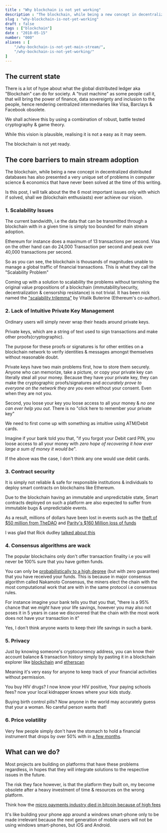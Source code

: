 ```yaml
---
title : "Why blockchain is not yet working"
description : "The blockchain, while being a new concept in decentralized distributed databases has also presented a very unique set of problems in computer science & economics that have never been solved at the time of this writing."
slug : "why-blockchain-is-not-yet-working"
draft : false
tags : ["blockchain"]
date : "2018-05-15"
number: "000"
aliases : [
    "/why-bockchain-is-not-yet-main-stream/",
    "/why-bockchain-is-not-yet-working/"
]
---
```


## The current state

There is a lot of hype about what the global distributed ledger aka "Blockchain" can do for society.
A "trust machine" as some people call it, that will bring the power of finance, data sovereignty and inclusion to the people,
hence rendering  centralized intermediaries like Visa, Barclays & Facebook obsolete. 

We shall achieve this by using  a combination of robust, battle tested cryptography & game theory.

While  this vision is plausible, realising it is not a easy as it may seem.

The blockchain is not yet ready.

## The core barriers to main stream adoption

The blockchain, while being a new concept in decentralized distributed databases has also presented a very unique set of problems in computer science & economics that have never been solved at the time of this writing. 

Is this post, I will talk about the the 6 most important issues only with which if solved, shall we (blockchain enthusiasts) ever achieve our vision.

### 1. Scalability Issues

The current bandwidth, i.e the data that can be transmitted through a blockchain with in a given time is simply too bounded for main stream adoption.

Ethereum for instance does a maximum of 13 transactions per second.  Visa on the other hand can do 24,000 Transaction per second and peak over 40,000 transactions per second.

So as you can see, the blockchain is thousands of magnitudes unable to manage a global traffic of financial transactions.
This is what they call the "Scalability Problem"

Coming up with a solution to scalability the problems without tarnishing the original value propositions of a blockchain (immutability/security, decentralization & censorship resistance) is not trivial. It has been nick named the ["scalability trilemma"](https://github.com/ethereum/wiki/wiki/Sharding-FAQ#this-sounds-like-theres-some-kind-of-scalability-trilemma-at-play-what-is-this-trilemma-and-can-we-break-through-it) by Vitalik Buterine (Ethereum's co-author).

### 2. Lack of Intuitive Private Key Management

Ordinary users will simply never wrap their heads around private keys.

Private keys, which are a string of text  used to sign transactions and make other proofs(cryptographic).

The purpose for these proofs or signatures is for other entities on a blockchain network to verify  identities & messages amongst themselves without reasonable doubt.

Private keys have two main problems first, how to store them securely.  
Anyone who can memorize, take a picture, or copy  your private key can literally steal all your money. 
Because they have your private key, they can make the cryptographic proofs/signatures and *accurately prove to everyone on the network they are you* even without your consent. Even when they are not you.

Second, you loose your key you loose access to all your money & *no one can ever help you out*.
There is no "click here to remember your private key"


We need to first come up with something as intuitive using ATM/Debit cards.

Imagine if your bank told you that, "if you forgot your Debit card PIN, you loose access to all your money with *zero hope of recovering it how ever large a sum of money it would be*".

If the above was the case, I don't think any one would use debit cards. 

### 3. Contract security

It is simply not reliable & safe for responsible institutions & individuals to deploy smart contracts on blockchains like Ethereum.

Due to the blockchain having an immutable and unpredictable state, Smart contracts deployed on such a platform are also expected to suffer from immutable bugs & unpredictable events.

As a result, millions of dollars have been lost in events such as the [theft of $50 million from TheDAO](https://www.bloomberg.com/features/2017-the-ether-thief/) and  [ Parity's $160 Million loss of funds](https://www.coindesk.com/startup-lost-160-million-still-wants-shake-ethereum/) 

I was glad that Rick dudley [talked about this](https://youtu.be/1AGHAuWz_4U?t=986) 

### 4. Consensus algorithms are wack

The popular blockchains only don't offer transaction finality i.e you will never be 100% sure that you have gotten funds.

You can only be [probabilistically to a high degree](https://ethereum.stackexchange.com/questions/319/what-number-of-confirmations-is-considered-secure-in-ethereum) (but with zero guarantee) that you have received your funds. 
This is because in major consensus algorithm called Nakamoto Consensus, the miners elect the  chain with the most computational work that are with in the same protocol i.e consensus rules.

For instance imagine  your bank tells you that you that, "there is a 95% chance that we *might* have your life savings, however you may also not poses it in 5 years in case we discovered that the chain with the most work does not have your transaction in it"

Yes, I don't think anyone wants to keep their life savings in such a bank.


### 5. Privacy

Just by knowing someone's cryptocurrency address, you can know their account balance & transaction history simply by pasting it in a blockchain explorer like [blockchain](https://blockchain.info) and [etherscan](https://etherscan.io)

Meaning it's very easy for anyone to keep track of your financial activities without permission.

You buy HIV drugs? I now know your HIV positive, Your paying schools fees? now your local kidnapper knows where your kids study.

Buying birth control pills? Now anyone in the world may accurately guess that your a woman.
No careful person wants that!

### 6. Price volatility

Very few people simply don't have  the stomach to hold a financial instrument that drops by over 50% with in [a few months](https://www.cnbc.com/2017/12/26/bitcoin-price-in-2018-could-hit-60000-but-another-crash-is-coming.html).

## What can we do?

Most projects are building on platforms that have these problems regardless, in hopes that they will integrate solutions to  the respective issues in the future.

The risk they face however, is that the platform they built on, my become obsolete after a heavy investment of time & resources on the wrong platform.

Think how the [micro payments industry died in bitcoin because of high fees](https://bitcoinmagazine.com/articles/bitcoin-now-useless-micropayments-solutions-are-coming1/)

It's like building your phone app around a windows smart-phone only to be made irrelevant because the next generation of mobile users will not be using windows smart-phones, but iOS and Android.